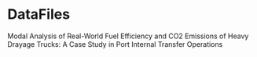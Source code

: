 # DataFiles
Modal Analysis of Real-World Fuel Efficiency and CO2 Emissions of Heavy Drayage Trucks: A Case Study in Port Internal Transfer Operations
